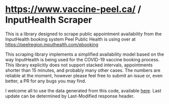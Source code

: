 # https://www.vaccine-peel.ca/ / InputHealth Scraper
This is a library designed to scrape public appointment availability from the InputHealth booking system Peel Public Health is using over at https://peelregion.inputhealth.com/ebooking

This scraping library implements a simplified availability model based on the way InputHealth is being used for the COVID-19 vaccine booking process. This library explicitly does not support stacked intervals, appointments shorter than 15 minutes, and probably many other cases. The numbers are reliable at the moment, however please feel free to submit an issue or, even better, a PR for any bugs you may find.

I welcome all to use the data generated from this code, available [here](https://vaccinepeelcapublic.blob.core.windows.net/generated/availability.json). Last update can be determined by Last-Modified response header.